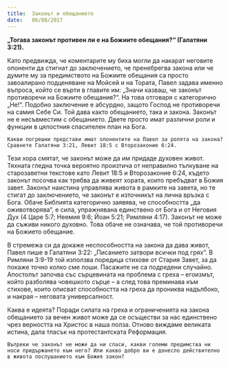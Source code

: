 ```yaml
---
title:  Законът и обещанието
date:   06/08/2017
---
```


**„Тогава законът противен ли е на Божиите обещания?“ (Галатяни 3:21).**

Като предвижда, че коментарите му биха могли да накарат неговите опоненти да стигнат до заключението, че пренебрегва закона или че думите му за предимството на Божиите обещания са просто завоалирано подценяване на Мойсей и на Тората, Павел задава именно въпроса, който се върти в главите им: „Значи казваш, че законът противоречи на Божиите обещания?“. На това отговаря с категорично „Не!“. Подобно заключение е абсурдно, защото Господ не противоречи на самия Себе Си. Той дава както обещанието, така и закона. Законът не е несъвместим с обещанието. Двете просто имат различни роли и функции в цялостния спасителен план на Бога.

`Какви погрешни представи имат опонентите на Павел за ролята на закона? Сравнете Галатяни 3:21, Левит 18:5 с Второзаконие 6:24.`

Тези хора смятат, че законът може да им придаде духовен живот. Тяхната гледна точка вероятно произтича от неправилно тълкуване на старозаветни текстове като Левит 18:5 и Второзаконие 6:24, където законът посочва как трябва да живеят хората, които пребъдват в Божия завет. Законът наистина управлява живота в рамките на завета, но те стигат до заключението, че законът е източникът на лична връзка с Бога. Обаче Библията категорично заявява, че способността „да оживотворява“, е сила, упражнявана единствено от Бога и от Неговия Дух (4 Царе 5:7; Неемия 9:6; Йоан 5:21; Римляни 4:17). Законът не може да съживи никого духовно. Това обаче не означава, че той противоречи на Божието обещание.

В стремежа си да докаже неспособността на закона да дава живот, Павел пише в Галатяни 3:22: „Писанието затвори всички под грях“. В Римляни 3:9-19 той използва поредица стихове от Стария Завет, за да покаже точно колко сме лоши. Пасажите не са подредени случайно. Апостолът започва със сърцевината на проблема с греха – егоизмът, който разболява човешкото сърце – а след това преминава към стихове, които описват способността на греха да прониква надълбоко, и накрая – неговата универсалност.

Каква е идеята? Поради силата на греха и ограниченията на закона обещанието за вечен живот може да се осъществи за нас единствено чрез верността на Христос в наша полза. Отново виждаме великата истина, дала тласък на протестантската Реформация.

`Въпреки че законът не може да ни спаси, какви големи предимства ни носи придържането към него? Или какво добро ви е донесло действително в живота послушанието към Божия закон?`